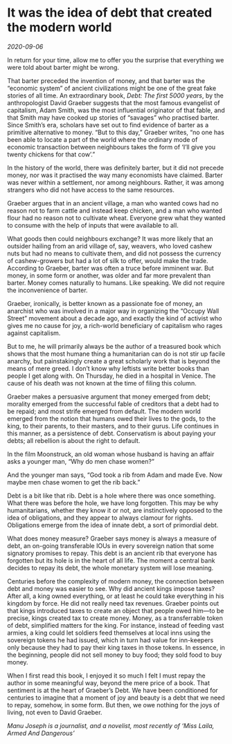 # It was the idea of debt that created the modern world

*2020-09-06*

In return for your time, allow me to offer you the surprise that
everything we were told about barter might be wrong.

That barter preceded the invention of money, and that barter was the
“economic system” of ancient civilizations might be one of the great
fake stories of all time. An extraordinary book, *Debt: The first 5000
years*, by the anthropologist David Graeber suggests that the most
famous evangelist of capitalism, Adam Smith, was the most influential
originator of that fable, and that Smith may have cooked up stories of
“savages” who practised barter. Since Smith’s era, scholars have set out
to find evidence of barter as a primitive alternative to money. “But to
this day,” Graeber writes, “no one has been able to locate a part of the
world where the ordinary mode of economic transaction between neighbours
takes the form of ‘I’ll give you twenty chickens for that cow’.”

In the history of the world, there was definitely barter, but it did not
precede money, nor was it practised the way many economists have
claimed. Barter was never within a settlement, nor among neighbours.
Rather, it was among strangers who did not have access to the same
resources.

Graeber argues that in an ancient village, a man who wanted cows had no
reason not to farm cattle and instead keep chicken, and a man who wanted
flour had no reason not to cultivate wheat. Everyone grew what they
wanted to consume with the help of inputs that were available to all.

What goods then could neighbours exchange? It was more likely that an
outsider hailing from an arid village of, say, weavers, who loved cashew
nuts but had no means to cultivate them, and did not possess the
currency of cashew-growers but had a lot of silk to offer, would make
the trade. According to Graeber, barter was often a truce before
imminent war. But money, in some form or another, was older and far more
prevalent than barter. Money comes naturally to humans. Like speaking.
We did not require the inconvenience of barter.

Graeber, ironically, is better known as a passionate foe of money, an
anarchist who was involved in a major way in organizing the “Occupy Wall
Street” movement about a decade ago, and exactly the kind of activist
who gives me no cause for joy, a rich-world beneficiary of capitalism
who rages against capitalism.

But to me, he will primarily always be the author of a treasured book
which shows that the most humane thing a humanitarian can do is not stir
up facile anarchy, but painstakingly create a great scholarly work that
is beyond the means of mere greed. I don’t know why leftists write
better books than people I get along with. On Thursday, he died in a
hospital in Venice. The cause of his death was not known at the time of
filing this column.

Graeber makes a persuasive argument that money emerged from debt;
morality emerged from the successful fable of creditors that a debt had
to be repaid; and most strife emerged from default. The modern world
emerged from the notion that humans owed their lives to the gods, to the
king, to their parents, to their masters, and to their gurus. Life
continues in this manner, as a persistence of debt. Conservatism is
about paying your debts; all rebellion is about the right to default.

In the film Moonstruck, an old woman whose husband is having an affair
asks a younger man, “Why do men chase women?”

And the younger man says, “God took a rib from Adam and made Eve. Now
maybe men chase women to get the rib back.”

Debt is a bit like that rib. Debt is a hole where there was once
something. What there was before the hole, we have long forgotten. This
may be why humanitarians, whether they know it or not, are instinctively
opposed to the idea of obligations, and they appear to always clamour
for rights. Obligations emerge from the idea of innate debt, a sort of
primordial debt.

What does money measure? Graeber says money is always a measure of debt,
an on-going transferable IOUs in every sovereign nation that some
signatory promises to repay. This debt is an ancient rib that everyone
has forgotten but its hole is in the heart of all life. The moment a
central bank decides to repay its debt, the whole monetary system will
lose meaning.

Centuries before the complexity of modern money, the connection between
debt and money was easier to see. Why did ancient kings impose taxes?
After all, a king owned everything, or at least he could take everything
in his kingdom by force. He did not really need tax revenues. Graeber
points out that kings introduced taxes to create an object that people
owed him—to be precise, kings created tax to create money. Money, as a
transferrable token of debt, simplified matters for the king. For
instance, instead of feeding vast armies, a king could let soldiers feed
themselves at local inns using the sovereign tokens he had issued, which
in turn had value for inn-keepers only because they had to pay their
king taxes in those tokens. In essence, in the beginning, people did not
sell money to buy food; they sold food to buy money.

When I first read this book, I enjoyed it so much I felt I must repay
the author in some meaningful way, beyond the mere price of a book. That
sentiment is at the heart of Graeber’s Debt. We have been conditioned
for centuries to imagine that a moment of joy and beauty is a debt that
we need to repay, somehow, in some form. But then, we owe nothing for
the joys of living, not even to David Graeber.

*Manu Joseph is a journalist, and a novelist, most recently of ‘Miss
Laila, Armed And Dangerous’*
